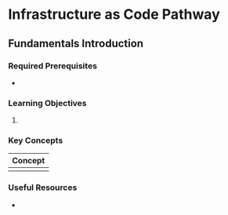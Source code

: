 # Infrastructure as Code Pathway

## Fundamentals Introduction

### Required Prerequisites
- 

### Learning Objectives
1. 

### Key Concepts

| Concept |
| ------- |
|         |

### Useful Resources
- 